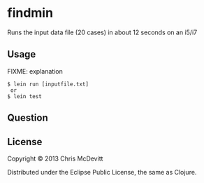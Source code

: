 # findmin

Runs the input data file (20 cases) in about 12 seconds on an i5/i7


## Usage

FIXME: explanation

    $ lein run [inputfile.txt]
     or
    $ lein test


## Question


## License

Copyright © 2013 Chris McDevitt

Distributed under the Eclipse Public License, the same as Clojure.

